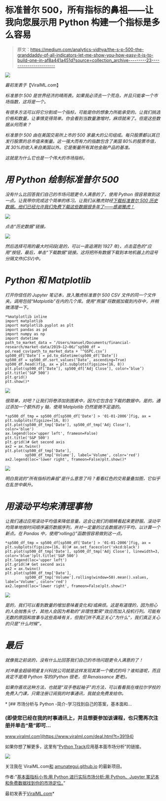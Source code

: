 # 标准普尔 500，所有指标的鼻祖——让我向您展示用 Python 构建一个指标是多么容易

> 原文：<https://medium.com/analytics-vidhya/the-s-p-500-the-granddaddy-of-all-indicators-let-me-show-you-how-easy-it-is-to-build-one-in-af8a441a451d?source=collection_archive---------23----------------------->

![](img/11beceec5395cc40add81ab6dae38f89.png)

*最初发表于*【ViralML.com】

*标准普尔 500 是世界经济的晴雨表。如果我必须去一个荒岛，并且只能拿一个市场指数，这将是一个。*

*有很多方法可以将它分割成一个指标，可能是你的想象力所能承受的。让我们挑选价格和数量，让事情变得简单。你会看到当数量激增时，麻烦就来了。但是这些数据从何而来？*

*标准普尔 500 由在美国交易所上市的 500 家最大的公司组成。每只股票都以其已发行股票的总市值来衡量。这一强大而有力的指数包含了美国 80%的股票市值，其 30%的收入来自美国以外。它是衡量所有其他金融产品的基准。*

*这就是为什么它也是一个伟大的市场指标。*

# *用 Python 绘制标准普尔 500*

*没有什么比回答我们自己的市场问题更令人满意的了，使用 Python 很容易做到这一点。让我带你完成这个简单的练习。让我们从雅虎财经[下载标准普尔 500 历史数据。他们已经允许我们免费下载这些数据很多年了——感谢雅虎！](https://finance.yahoo.com/quote/%5EGSPC)*

*![](img/cea12de9546ca48ba11ae88eb69f660d.png)*

*点击“历史数据”链接。*

*![](img/0e3e9effd8fc0056a8de80d32ce35cd7.png)*

*然后选择可用的最大时间段(是的，可以一直追溯到 1927 年)，点击蓝色的“应用”按钮，最后，单击“下载数据”链接。这将把所有数据下载到本地机器上的逗号分隔文件(CSV)中。*

# *Python 和 Matplotlib*

*打开你信任的 Jupyter 笔记本，放入雅虎标准普尔 500 CSV 文件的同一个文件夹。调用包括“Matplotlib”在内的几个库。使用“熊猫”将数据加载到内存中，并稍微清理一下。*

```
*%matplotlib inline
import matplotlib
import matplotlib.pyplot as plt
import pandas as pd
import numpy as np
import datetime
path_to_market_data = ‘/Users/manuel/Documents/financial-research/market-data/2019–12–06/’sp500_df = pd.read_csv(path_to_market_data + ‘^GSPC.csv’)
sp500_df[‘Date’] = pd.to_datetime(sp500_df[‘Date’])
sp500_df = sp500_df.sort_values(‘Date’, ascending=True)
sp500_df.head()fig, ax = plt.subplots(figsize=(16, 8))
plt.plot(sp500_df[‘Date’], sp500_df[‘Adj Close’], color=’blue’)
plt.title(‘S&P 500’)
plt.grid()
plt.show()*
```

*![](img/b4abbda0e236e60b4479498352d9bd01.png)*

*很简单，对吧？让我们将卷添加到图表中，因为它包含在下载的数据中。是的，通过添加一个额外的 y 轴，使用 Matplotlib 仍然是微不足道的。*

```
*sp500_df_tmp = sp500_df[sp500_df['Date'] > '01-01-2006']fig, ax = plt.subplots(figsize=(16, 8))
plt.plot(sp500_df_tmp['Date'], sp500_df_tmp['Adj Close'], color='blue')
ax.legend(loc='upper left', frameon=False)
plt.title('S&P 500')
plt.grid()# Get second axis
ax2 = ax.twinx()
plt.plot(sp500_df_tmp['Date'], 
         sp500_df_tmp['Volume'], label='Volume', color='red')
ax2.legend(loc='lower right', frameon=False)plt.show()*
```

*![](img/8cc5538be94bb31421dd8fd08e816a3b.png)*

*明白我说的“所有指标的鼻祖”是什么意思了吗？看看红色的交易量叠加图，它似乎在乱世中飙升。*

# *用滚动平均来清理事物*

*让我们通过应用滚动平均值来降低音量。这会让我们的眼睛看起来更舒服。滚动平均简单地按时间顺序遍历数据序列，并对一定量的过去数据进行平均，以计算一个新点。在 Pandas 中，使用“rolling()”函数很容易做到这一点。*

```
*sp500_df_tmp = sp500_df[sp500_df['Date'] > '01-01-2006']fig, ax = plt.subplots(figsize=(16, 8))# ax.set_facecolor('xkcd:black')
plt.plot(sp500_df_tmp['Date'], sp500_df_tmp['Adj Close'], linewidth=3, color='blue')plt.title('S&P 500')
plt.legend(loc='upper left') 
plt.grid()# Get second axis
ax2 = ax.twinx()
plt.plot(sp500_df_tmp['Date'], 
         sp500_df_tmp['Volume'].rolling(window=50).mean().values, label='Volume', color='red')
ax2.legend(loc='lower right', frameon=False)plt.show()*
```

*![](img/cd69d3240c916c1a9fbe31278f617e29.png)*

*是的，我们可以看到数量的增加意味着变化和/或麻烦。这是有道理的，因为担心的人会抛售头寸，其他人会因为希勒的“非理性繁荣”效应而加入投机行列。可能有无数的原因和故事与这些高峰有关，但我们并不真正关心“为什么”，我们真正关心的只是“什么时候”。*

# *最后*

*就像我之前说的，没有什么比回答我们自己的市场问题更令人满意的了！*

*对冲基金超级明星复兴科技公司就是这样发现其第一个模式的吗？谁知道呢，而且肯定不是用 Python 写的(Python 很老，但 Renaissance 更老)。*

*如果你喜欢这种方法，也就是“双手卷起袖子”的方法，可以看看我在维拉尔学校的免费入门课，只需注册订阅我的时事通讯，我就会免费发给你。*

*[](https://www.viralml.com/deal.html?t=39194) [## 市场分析与 Python -简介-学习找到自己的答案，基本面和…

### (即使您已经在我的时事通讯上，并且想要参加该课程，也只需再次注册并单击“是”即可…

www.viralml.com](https://www.viralml.com/deal.html?t=39194) 

如果你想了解更多，这里有“[Python Track](https://www.viralml.com/applied-fundamental-market-analysis-tract.html)应用基本面市场分析”的链接。

![](img/eee3d1f651f36df5e011b51e9295693b.png)

关注我在 ViralML.com[和](https://www.viralml.com/) [amunategui.github.io](https://amunategui.github.io/) 的最新项目。

作者:"[基本面指标小书:用 Python 进行实际市场分析:用 Python、Jupyter 笔记本和免费数据找到你的市场定位。](https://amzn.to/2DERG3d)”

最初发表于[ViralML.com](https://www.viralml.com/blog-content.html?l=The-SP-500-The-Granddaddy-of-All-Indicators.html)*
